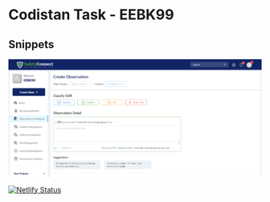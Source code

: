 # Codistan Task - EEBK99

## Snippets

![Demo1](https://github.com/EEBK99/codistan-task-eebk99/blob/066279b514db5165d5ed73b73d59cb61181dde65/src/assets/images/1.PNG)

[![Netlify Status](https://api.netlify.com/api/v1/badges/05cb7fb7-169e-4832-a76d-ca1da6e6cc03/deploy-status)](https://app.netlify.com/sites/codistan-eebk99/deploys)
